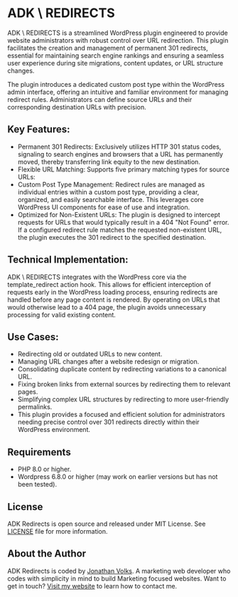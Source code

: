 # ADK \\ REDIRECTS

ADK \\ REDIRECTS is a streamlined WordPress plugin engineered to provide website administrators with robust control over URL redirection. This plugin facilitates the creation and management of permanent 301 redirects, essential for maintaining search engine rankings and ensuring a seamless user experience during site migrations, content updates, or URL structure changes.

The plugin introduces a dedicated custom post type within the WordPress admin interface, offering an intuitive and familiar environment for managing redirect rules. Administrators can define source URLs and their corresponding destination URLs with precision.

## Key Features:

- Permanent 301 Redirects: Exclusively utilizes HTTP 301 status codes, signaling to search engines and browsers that a URL has permanently moved, thereby transferring link equity to the new destination.
- Flexible URL Matching: Supports five primary matching types for source URLs:
- Custom Post Type Management: Redirect rules are managed as individual entries within a custom post type, providing a clear, organized, and easily searchable interface. This leverages core WordPress UI components for ease of use and integration.
- Optimized for Non-Existent URLs: The plugin is designed to intercept requests for URLs that would typically result in a 404 "Not Found" error. If a configured redirect rule matches the requested non-existent URL, the plugin executes the 301 redirect to the specified destination.

## Technical Implementation:

ADK \\ REDIRECTS integrates with the WordPress core via the template_redirect action hook. This allows for efficient interception of requests early in the WordPress loading process, ensuring redirects are handled before any page content is rendered. By operating on URLs that would otherwise lead to a 404 page, the plugin avoids unnecessary processing for valid existing content.

## Use Cases:

- Redirecting old or outdated URLs to new content.
- Managing URL changes after a website redesign or migration.
- Consolidating duplicate content by redirecting variations to a canonical URL.
- Fixing broken links from external sources by redirecting them to relevant pages.
- Simplifying complex URL structures by redirecting to more user-friendly permalinks.
- This plugin provides a focused and efficient solution for administrators needing precise control over 301 redirects directly within their WordPress environment.

## Requirements

- PHP 8.0 or higher.
- Wordpress 6.8.0 or higher (may work on earlier versions but has not been tested).

## License

ADK Redirects is open source and released under MIT License. See [LICENSE](LICENSE.md) file for more information.

## About the Author

ADK Redirects is coded by [Jonathan Volks](https://jonathanvolks.com/). A marketing web developer who codes with simplicity in mind to build Marketing focused websites. Want to get in touch? [Visit my website](https://jonathanvolks.com/) to learn how to contact me.

